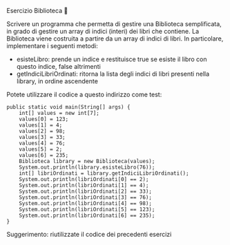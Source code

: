 Esercizio Biblioteca 🛴

Scrivere un programma che permetta di gestire una Biblioteca semplificata, in grado di gestire un array di indici (interi) dei libri che contiene. La Biblioteca viene costruita a partire da un array di indici di libri.
In particolare, implementare i seguenti metodi:
- esisteLibro: prende un indice e restituisce true se esiste il libro con questo indice, false altrimenti
- getIndiciLibriOrdinati: ritorna la lista degli indici di libri presenti nella library, in ordine ascendente

Potete utilizzare il codice a questo indirizzo come test:

```
public static void main(String[] args) {
    int[] values = new int[7];
    values[0] = 123;
    values[1] = 4;
    values[2] = 98;
    values[3] = 33;
    values[4] = 76;
    values[5] = 2;
    values[6] = 235;
    Biblioteca library = new Biblioteca(values);
    System.out.println(library.esisteLibro(76));
    int[] libriOrdinati = library.getIndiciLibriOrdinati();
    System.out.println(libriOrdinati[0] == 2);
    System.out.println(libriOrdinati[1] == 4);
    System.out.println(libriOrdinati[2] == 33);
    System.out.println(libriOrdinati[3] == 76);
    System.out.println(libriOrdinati[4] == 98);
    System.out.println(libriOrdinati[5] == 123);
    System.out.println(libriOrdinati[6] == 235);
}	
```

Suggerimento: riutilizzate il codice dei precedenti esercizi

